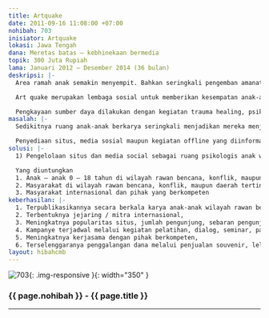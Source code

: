 ```yaml
---
title: Artquake
date: 2011-09-16 11:08:00 +07:00
nohibah: 703
inisiator: Artquake
lokasi: Jawa Tengah
dana: Meretas batas – kebhinekaan bermedia
topik: 300 Juta Rupiah
lama: Januari 2012 – Desember 2014 (36 bulan)
deskripsi: |-
  Area ramah anak semakin menyempit. Bahkan seringkali pengemban amanat rakyat dengan sadar menghilangkan area ramah anak demi pembangunan fisik. Demikian pula yang terjadi di wilayah rawan bencana, konflik, maupun daerah tertinggal.

  Art quake merupakan lembaga sosial untuk memberikan kesempatan anak-anak di wilayah tersebut di atas untuk berkarya melalui media yang ditampilkan dalam situs maupun media social yang lain sebagai bentuk penyembuhan trauma yang mereka alami dan sarana pembelajaran masyarakat maupun pihak yang berkompeten.

  Pengkayaan sumber daya dilakukan dengan kegiatan trauma healing, psikososial, serta pelatihan pada wilayah yang dimaksud secara partisipatoris.
masalah: |-
  Sedikitnya ruang anak-anak berkarya seringkali menjadikan mereka menjadi kaum yang terpinggirkan karena tidak mendapatkan media yang sesuai untuk menceritakan pengalaman hidupnya di wilayah rawan bencana, konflik, maupun daerah tertinggal.

  Penyediaan situs, media sosial maupun kegiatan offline yang diinformasikan lebih luas dapat menjembatani anak-anak tersebut mendapatkan perhatian yang sesuai dan juga sebagai dokumentasi dan bahan pembelajaran masyarakat maupun pihak yang berkompeten dalam penanganan bencana, konflik, maupun daerah tertinggal sesuai kebutuhan dan karakter local.
solusi: |-
  1) Pengelolaan situs dan media social sebagai ruang psikologis anak wilayah rawan bencana, konflik serta media kampanye solidaritas dan empati; 2) Kegiatan psikososial dan trauma healing untuk anak wilayah rawan bencana, konflik; 3) Pengembangan dan peningkatan kapasitas komunitas tanggap bencana wilayah rawan bencana, konflik, maupun daerah tertinggal melalui diskusi, pelatihan, dan kegiatan bersama; 4) Kampanye melalui kegiatan pelatihan, dialog, seminar, pameran, lelang karya, penyebaran poster, dll; 5) Menjalin kerjasama dengan pihak-pihak yang mempunyai kepedulian,

  Yang diuntungkan
  1. Anak – anak 0 – 18 tahun di wilayah rawan bencana, konflik, maupun daerah tertinggal di Indonesia maupun negara lain;
  2. Masyarakat di wilayah rawan bencana, konflik, maupun daerah tertinggal di Indonesia maupun negara lain;
  3. Masyarakat internasional dan pihak yang berkompeten
keberhasilan: |-
  1. Terpublikasikannya secara berkala karya anak-anak wilayah rawan bencana, konfilik, maupun daerah tertinggal dari berbagai belahan dunia (international) melalui situs maupun sosial media yang lain (bilingual: Indonesia dan Inggris),
  2. Terbentuknya jejaring / mitra internasional,
  3. Meningkatnya popularitas situs, jumlah pengunjung, sebaran pengunjung, dan respon masyarakat yang (dipantau melalui situs www.alexa.com, Cpanel, dan Google Analytics)
  4. Kampanye terjadwal melalui kegiatan pelatihan, dialog, seminar, pameran, penyebaran poster, dll,
  5. Meningkatnya kerjasama dengan pihak berkompeten,
  6. Terselenggaranya penggalangan dana melalui penjualan souvenir, lelang karya, dll
layout: hibahcmb
---
```


![703](/static/img/hibahcmb/703.png){: .img-responsive }{: width="350" }

### {{ page.nohibah }} - {{ page.title }}

---
